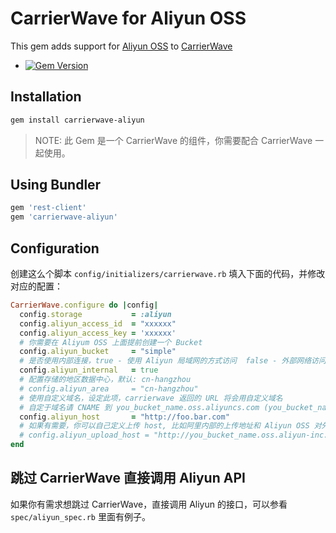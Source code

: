 # CarrierWave for Aliyun OSS

This gem adds support for [Aliyun OSS](http://oss.aliyun.com) to [CarrierWave](https://github.com/jnicklas/carrierwave/)

- [![Gem Version](https://badge.fury.io/rb/carrierwave-aliyun.png)](https://rubygems.org/gems/carrierwave-aliyun)

## Installation

```bash
gem install carrierwave-aliyun
```

> NOTE: 此 Gem 是一个 CarrierWave 的组件，你需要配合 CarrierWave 一起使用。

## Using Bundler

```ruby
gem 'rest-client'
gem 'carrierwave-aliyun'
```

## Configuration

创建这么个脚本 `config/initializers/carrierwave.rb` 填入下面的代码，并修改对应的配置：

```ruby
CarrierWave.configure do |config|
  config.storage           = :aliyun
  config.aliyun_access_id  = "xxxxxx"
  config.aliyun_access_key = 'xxxxxx'
  # 你需要在 Aliyum OSS 上面提前创建一个 Bucket
  config.aliyun_bucket     = "simple"
  # 是否使用内部连接，true - 使用 Aliyun 局域网的方式访问  false - 外部网络访问
  config.aliyun_internal   = true
  # 配置存储的地区数据中心，默认: cn-hangzhou
  # config.aliyun_area     = "cn-hangzhou"
  # 使用自定义域名，设定此项，carrierwave 返回的 URL 将会用自定义域名
  # 自定于域名请 CNAME 到 you_bucket_name.oss.aliyuncs.com (you_bucket_name 是你的 bucket 的名称)
  config.aliyun_host       = "http://foo.bar.com"
  # 如果有需要，你可以自己定义上传 host, 比如阿里内部的上传地址和 Aliyun OSS 对外的不同，可以在这里定义，没有需要可以不用配置
  # config.aliyun_upload_host = "http://you_bucket_name.oss.aliyun-inc.com"
end
```

## 跳过 CarrierWave 直接调用 Aliyun API

如果你有需求想跳过 CarrierWave，直接调用 Aliyun 的接口，可以参看 `spec/aliyun_spec.rb` 里面有例子。
